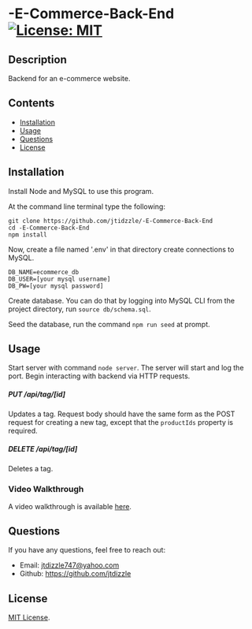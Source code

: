 # -E-Commerce-Back-End [![License: MIT](https://img.shields.io/badge/License-MIT-yellow.svg)](https://opensource.org/licenses/MIT)

## Description

Backend for an e-commerce website.

## Contents

- [Installation](#installation)
- [Usage](#usage)
- [Questions](#questions)
- [License](#license)

## Installation

Install Node and MySQL to use this program.

At the command line terminal type the following:

```
git clone https://github.com/jtidzzle/-E-Commerce-Back-End
cd -E-Commerce-Back-End
npm install
```

Now, create a file named '.env' in that directory create connections to MySQL.

```
DB_NAME=ecommerce_db
DB_USER=[your mysql username]
DB_PW=[your mysql password]
```

Create database. You can do that by logging into MySQL CLI from the project directory, run `source db/schema.sql`.

Seed the database, run the command `npm run seed` at prompt.

## Usage

Start server with command `node server`. The server will start and log the port. Begin interacting with backend via HTTP requests.


##### PUT /api/tag/[id]

Updates a tag. Request body should have the same form as the POST request for creating a new tag, except that the `productIds` property is required.

##### DELETE /api/tag/[id]

Deletes a tag.

### Video Walkthrough

A video walkthrough is available [here](https://watch.screencastify.com/v/ZuQ5Oh7v4yX3M61rQgeb).



## Questions

If you have any questions, feel free to reach out:

- Email: [jtdizzle747@yahoo.com](mailto:jtdizzle747.@yahoo.com)
- Github: https://github.com/jtdizzle

## License

 [MIT License](./LICENSE).
